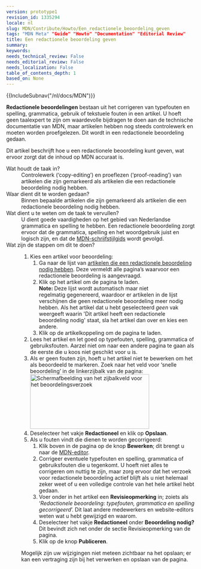 ```yaml
---
version: prototype1
revision_id: 1335294
locale: nl
slug: MDN/Contribute/Howto/Een_redactionele_beoordeling_geven
tags: "MDN Meta" "Guide" "Howto" "Documentation" "Editorial Review"
title: Een redactionele beoordeling geven
summary: 
keywords: 
needs_technical_review: False
needs_editorial_review: False
needs_localization: False
table_of_contents_depth: 1
based_on: None
---
```

<div>{{IncludeSubnav("/nl/docs/MDN")}}</div>

<p class="summary"><strong>Redactionele beoordelingen</strong> bestaan uit het corrigeren van typefouten en spelling, grammatica, gebruik of tekstuele fouten in een artikel. U hoeft geen taalexpert te zijn om waardevolle bijdragen te doen aan de technische documentatie van MDN, maar artikelen hebben nog steeds controlewerk en moeten worden proefgelezen. Dit wordt in een redactionele beoordeling gedaan.</p>

<p><span class="seoSummary">Dit artikel beschrijft hoe u een redactionele beoordeling kunt geven, wat ervoor zorgt dat de inhoud op MDN accuraat is.</span></p>

<dl>
 <dt>Wat houdt de taak in?</dt>
 <dd>Controlewerk (‘copy-editing’) en proeflezen (‘proof-reading’) van artikelen die zijn gemarkeerd als artikelen die een redactionele beoordeling nodig hebben.</dd>
 <dt>Waar dient dit te worden gedaan?</dt>
 <dd>Binnen bepaalde artikelen die zijn gemarkeerd als artikelen die een redactionele beoordeling nodig hebben.</dd>
 <dt>Wat dient u te weten om de taak te vervullen?</dt>
 <dd>U dient goede vaardigheden op het gebied van Nederlandse grammatica en spelling te hebben. Een redactionele beoordeling zorgt ervoor dat de grammatica, spelling en het woordgebruik juist en logisch zijn, en dat de <a href="/nl/docs/MDN/Contribute/Guidelines/Writing_style_guide">MDN-schrijfstijlgids</a> wordt gevolgd.</dd>
 <dt>Wat zijn de stappen om dit te doen?</dt>
 <dd>
 <ol>
  <li>Kies een artikel voor beoordeling:
   <ol>
    <li>Ga naar de lijst van <a href="/nl/docs/needs-review/editorial">artikelen die een redactionele beoordeling nodig hebben</a>. Deze vermeldt alle pagina’s waarvoor een redactionele beoordeling is aangevraagd.</li>
    <li>Klik op het artikel om de pagina te laden.<br />
     <strong>Note: </strong>Deze lijst wordt automatisch maar niet regelmatig&nbsp;gegenereerd, waardoor er artikelen in de lijst verschijnen die geen redactionele beoordeling meer nodig hebben. Als het artikel dat u hebt geselecteerd <em>geen</em>&nbsp;vak weergeeft waarin&nbsp;'Dit artikel heeft een redactionele beoordeling nodig' staat, sla het artikel dan over en kies een andere.</li>
    <li>Klik op de artikelkoppeling om de pagina te laden.</li>
   </ol>
  </li>
  <li>Lees het artikel en let goed op typefouten, spelling, grammatica of gebruiksfouten. Aarzel niet om naar een andere pagina te gaan als de eerste die u koos niet geschikt voor u is.</li>
  <li>Als er geen fouten zijn, hoeft u het artikel niet te bewerken om het als beoordeeld te markeren. Zoek naar het veld voor ‘snelle beoordeling’ in de linkerzijbalk van de pagina:<br />
   <img alt="Schermafbeelding van het zijbalkveld voor het beoordelingsverzoek" src="https://mdn.mozillademos.org/files/15668/redactionele_beoordeling.png" style="height:146px; width:318px" /></li>
  <li>Deselecteer het vakje <strong>Redactioneel</strong> en klik op <strong>Opslaan</strong>.</li>
  <li>Als u fouten vindt die dienen te worden gecorrigeerd:
   <ol>
    <li>Klik boven in de pagina op de knop <strong>Bewerken</strong>; dit brengt u naar de <a href="/nl/docs/Project:MDN/Contributing/Editor_guide">MDN-editor</a>.</li>
    <li>Corrigeer eventuele typefouten en spelling, grammatica of gebruiksfouten die u tegenkomt. U hoeft niet alles te corrigeren om nuttig te zijn, maar zorg ervoor dat het verzoek voor redactionele beoordeling actief blijft als u niet helemaal zeker weet of u een volledige controle van het hele artikel hebt gedaan.</li>
    <li>Voer onder in het artikel een <strong>Revisieopmerking</strong> in; zoiets als ‘<em>Redactionele beoordeling: typefouten, grammatica en spelling gecorrigeerd</em>’. Dit laat andere medewerkers en website-editors weten wat u hebt gewijzigd en waarom.</li>
    <li>Deselecteer het vakje <strong>Redactioneel</strong> onder <strong>Beoordeling nodig?</strong> Dit bevindt zich net onder de sectie Revisieopmerking van de pagina.</li>
    <li>Klik op de knop <strong>Publiceren</strong>.</li>
   </ol>
  </li>
 </ol>

 <div class="note">
 <p>Mogelijk zijn uw wijzigingen niet meteen zichtbaar na het opslaan; er kan een vertraging zijn bij het verwerken en opslaan van de pagina.</p>
 </div>
 </dd>
</dl>

